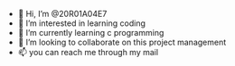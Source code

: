 - 👋 Hi, I’m @20R01A04E7
- 👀 I’m interested in learning coding 
- 🌱 I’m currently learning c programming 
- 💞️ I’m looking to collaborate on this project management 
- 📫 you can reach me through my mail 

<!---
20R01A04E7/20R01A04E7 is a ✨ special ✨ repository because its `README.md` (this file) appears on your GitHub profile.
You can click the Preview link to take a look at your changes.
--->
